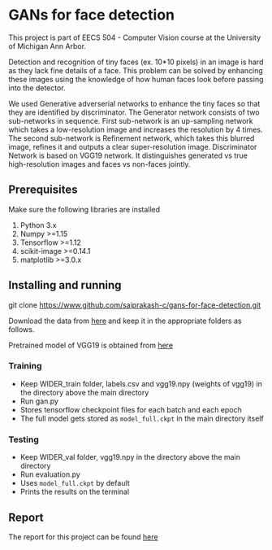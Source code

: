 # GANs for face detection

This project is part of EECS 504 - Computer Vision course at the University of Michigan Ann Arbor. 

Detection and recognition of tiny faces (ex. 10*10 pixels) in an image is hard as they lack fine details of a face. This
problem can be solved by enhancing these images using the knowledge of how human faces look before passing into the
detector.

We used Generative adverserial networks to enhance the tiny faces so that they are identified by discriminator. 
The Generator network consists of two sub-networks in sequence. First sub-network is an up-sampling network which takes a
low-resolution image and increases the resolution by 4 times. The second sub-network is Refinement network, which takes this blurred
image, refines it and outputs a clear super-resolution image. Discriminator Network is
based on VGG19 network. It distinguishes generated vs true high-resolution images and faces vs non-faces jointly.

## Prerequisites

Make sure the following libraries are installed 

1. Python 3.x
2. Numpy >=1.15
3. Tensorflow >=1.12
4. scikit-image >=0.14.1
5. matplotlib >=3.0.x


## Installing and running

git clone https://www.github.com/saiprakash-c/gans-for-face-detection.git

Download the data from [here](http://shuoyang1213.me/WIDERFACE/) and keep it in the appropriate folders as follows. 

Pretrained model of VGG19 is obtained from [here](https://mega.nz/file/xZ8glS6J#MAnE91ND_WyfZ_8mvkuSa2YcA7q-1ehfSm-Q1fxOvvs)

### Training

- Keep WIDER_train folder, labels.csv and vgg19.npy (weights of vgg19) in the directory above the main directory
- Run gan.py
- Stores tensorflow checkpoint files for each batch and each epoch
- The full model gets stored as `model_full.ckpt` in the main directory itself

### Testing

- Keep WIDER_val folder, vgg19.npy in the directory above the main directory
- Run evaluation.py
- Uses `model_full.ckpt` by default
- Prints the results on the terminal

## Report

The report for this project can be found [here](https://drive.google.com/drive/folders/16yEuUZwcpTRzwYLKJfcYLGylxw-Vp2g_)



